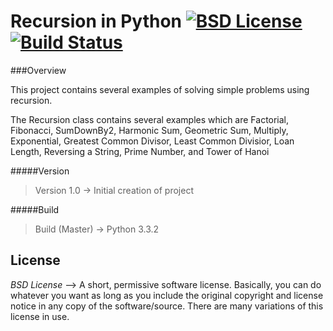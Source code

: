 # Recursion in Python [![BSD License][license-image]][license-url] [![Build Status][build-status]][build-repo]

###Overview

This project contains several examples of solving simple problems using recursion.

The Recursion class contains several examples which are Factorial, Fibonacci, SumDownBy2, Harmonic Sum, Geometric
Sum, Multiply, Exponential, Greatest Common Divisor, Least Common Divisior,
Loan Length, Reversing a String, Prime Number, and Tower of Hanoi

#####Version
>Version 1.0 -> Initial creation of project

#####Build
>Build (Master) -> Python 3.3.2

License
--------

*BSD License* --> A short, permissive software license. Basically, you can do whatever you want as long as you include the original copyright and license notice in any copy of the software/source.  There are many variations of this license in use.

[license-image]: http://img.shields.io/badge/license-BSD-blue.svg?style=flat
[license-url]: LICENSE
[build-status]: (https://travis-ci.org/rahulnadella/Recursion-Python.svg?branch=master)
[build-repo]: (https://travis-ci.org/rahulnadella/Recursion-Python)
